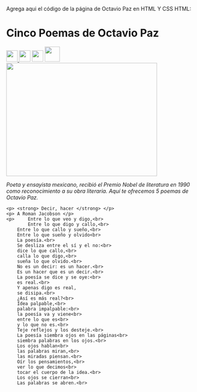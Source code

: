 Agrega aqui el código de la página de Octavio Paz en HTML Y CSS
HTML:
<!DOCTYPE html>
<html>
  <head>
   <title>Poemas de Octavio Paz</title>
  </head>
  
  <body>
	<h1> Cinco Poemas de Octavio Paz </h1>
    <a href="https://web.whatsapp.com/" target="blank"><img src="wa.jpg" height="30px" width="30px"> </a>
    <img src="fb.jpg" height="30px" width="30px">
    <img src="correo.jpg" height="30px" width="30px">
    <img src="twitter.jpg" height="40px" width="40px"> <br>
    <img src="octaviop.jpg" height="300px" width="400px">
	<p> <em> Poeta y ensayista mexicano, recibió el Premio Nobel de literatura en 1990 <br>
	    como reconocimiento a su obra literaria. Aquí te ofrecemos 5 poemas de <br>
	    Octavio Paz. </em> <br>

	<p> <strong> Decir, hacer </strong> </p>
	<p> A Roman Jacobson </p>
	<p> 	Entre lo que veo y digo,<br>
	        Entre lo que digo y callo,<br>
		Entre lo que callo y sueño,<br>
		Entre lo que sueño y olvido<br>
		La poesía.<br>
		Se desliza entre el sí y el no:<br>
		dice lo que callo,<br>
		calla lo que digo,<br>
		sueña lo que olvido.<br>
		No es un decir:	es un hacer.<br>
		Es un hacer que es un decir.<br>
		La poesía se dice y se oye:<br>
		es real.<br>
		Y apenas digo es real, 
		se disipa.<br>
		¿Así es más real?<br>
		Idea palpable,<br>
		palabra impalpable:<br>
		la poesía va y viene<br>
		entre lo que es<br>
		y lo que no es.<br>
		Teje reflejos y los desteje.<br>
		La poesía siembra ojos en las páginas<br>
		siembra palabras en los ojos.<br>
		Los ojos hablan<br>
		las palabras miran,<br>
		las miradas piensan.<br>
		Oír los pensamientos,<br>
		ver lo que decimos<br>
		tocar el cuerpo de la idea.<br>
		Los ojos se cierran<br>
		Las palabras se abren.<br>
  </body>
	
</html>
